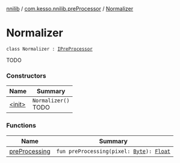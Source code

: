 [nnilib](../../index.md) / [com.kesso.nnilib.preProcessor](../index.md) / [Normalizer](./index.md)

# Normalizer

`class Normalizer : `[`IPreProcessor`](../-i-pre-processor/index.md)

TODO

### Constructors

| Name | Summary |
|---|---|
| [&lt;init&gt;](-init-.md) | `Normalizer()`<br>TODO |

### Functions

| Name | Summary |
|---|---|
| [preProcessing](pre-processing.md) | `fun preProcessing(pixel: `[`Byte`](https://kotlinlang.org/api/latest/jvm/stdlib/kotlin/-byte/index.html)`): `[`Float`](https://kotlinlang.org/api/latest/jvm/stdlib/kotlin/-float/index.html) |
